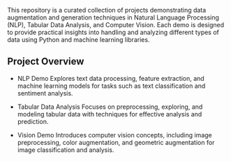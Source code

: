 This repository is a curated collection of projects demonstrating data augmentation and generation techniques in Natural Language Processing (NLP), Tabular Data Analysis, and Computer Vision. Each demo is designed to provide practical insights into handling and analyzing different types of data using Python and machine learning libraries.

## Project Overview

- NLP Demo
Explores text data processing, feature extraction, and machine learning models for tasks such as text classification and sentiment analysis.

- Tabular Data Analysis
Focuses on preprocessing, exploring, and modeling tabular data with techniques for effective analysis and prediction.

- Vision Demo
Introduces computer vision concepts, including image preprocessing, color augmentation, and geometric augmentation for image classification and analysis.



